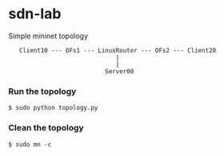 # sdn-lab

Simple mininet topology

       Client10 --- OFs1 --- LinuxRouter --- OFs2 --- Client20
                                  |
                                  |
                               Server00

### Run the topology
```
$ sudo python topology.py
```
### Clean the topology
```
$ sudo mn -c
```